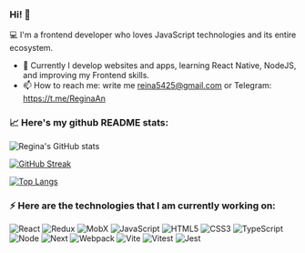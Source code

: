 ### Hi! 👋

:computer: I'm a frontend developer who loves JavaScript technologies and its entire ecosystem.

- 🌱 Currently I develop websites and apps, learning React Native, NodeJS, and improving my Frontend skills.
- 📫 How to reach me: write me reina5425@gmail.com or Telegram: https://t.me/ReginaAn

### :chart_with_upwards_trend: Here's my github README stats:

![Regina's GitHub stats](https://github-readme-stats.vercel.app/api?username=regina5425&theme=algolia&show_icons=true&PAT_1)

[![GitHub Streak](https://github-readme-streak-stats.herokuapp.com/?user=Regina5425&theme=algolia)](https://git.io/streak-stats)

[![Top Langs](https://github-readme-stats.vercel.app/api/top-langs/?username=regina5425&layout=compact&theme=algolia&PAT_1)](https://github.com/regina5425/github-readme-stats)

### ⚡ Here are the technologies that I am currently working on:

![React](https://img.shields.io/badge/React-20232A?style=for-the-badge&logo=react&logoColor=61DAFB)
![Redux](https://img.shields.io/badge/redux-%23593d88.svg?style=for-the-badge&logo=redux&logoColor=white)
![MobX](https://img.shields.io/badge/MobX-FF9955.svg?style=for-the-badge&logo=MobX&logoColor=white)
![JavaScript](https://img.shields.io/badge/JavaScript-F7DF1E?style=for-the-badge&logo=javascript&logoColor=black)
![HTML5](https://img.shields.io/badge/HTML5-E34F26?style=for-the-badge&logo=html5&logoColor=white)
![CSS3](https://img.shields.io/badge/CSS3-1572B6?style=for-the-badge&logo=css3&logoColor=white)
![TypeScript](https://img.shields.io/badge/TypeScript-007ACC?style=for-the-badge&logo=typescript&logoColor=white)
![Node](https://img.shields.io/badge/Node.js-339933.svg?style=for-the-badge&logo=nodedotjs&logoColor=white)
![Next](https://img.shields.io/badge/Next.js-000000.svg?style=for-the-badge&logo=nextdotjs&logoColor=white)
![Webpack](https://img.shields.io/badge/Webpack-8DD6F9.svg?style=for-the-badge&logo=Webpack&logoColor=black)
![Vite](https://img.shields.io/badge/Vite-646CFF.svg?style=for-the-badge&logo=Vite&logoColor=white)
![Vitest](https://img.shields.io/badge/Vitest-6E9F18.svg?style=for-the-badge&logo=Vitest&logoColor=white)
![Jest](https://img.shields.io/badge/Jest-C21325.svg?style=for-the-badge&logo=Jest&logoColor=white)
